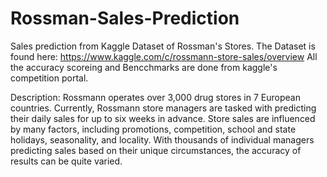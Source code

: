 # Rossman-Sales-Prediction
Sales prediction from Kaggle Dataset of Rossman's Stores.
The Dataset is found here: https://www.kaggle.com/c/rossmann-store-sales/overview
All the accuracy scoreing and Bencchmarks are done from kaggle's competition portal.

Description:
Rossmann operates over 3,000 drug stores in 7 European countries. Currently, Rossmann store managers are tasked with predicting their daily sales for up to six weeks in advance. Store sales are influenced by many factors, including promotions, competition, school and state holidays, seasonality, and locality. With thousands of individual managers predicting sales based on their unique circumstances, the accuracy of results can be quite varied.
